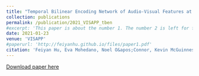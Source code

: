 ```yaml
---
title: "Temporal Bilinear Encoding Network of Audio-Visual Features at Low Sampling Rates"
collection: publications
permalink: /publication/2021_VISAPP_tben
#excerpt: 'This paper is about the number 1. The number 2 is left for future work.'
date: 2021-01-23
venue: 'VISAPP'
#paperurl: 'http://feiyanhu.github.io/files/paper1.pdf'
citation: 'Feiyan Hu, Eva Mohedano, Noel O&apos;Connor, Kevin McGuinness. &quot;Temporal Bilinear Encoding Network of Audio-Visual Features at Low Sampling Rates.&quot; <i>16th International Joint Conference on Computer Vision, Imaging and Computer Graphics Theory and Applications (VISAPP 2021)</i>. '
---
```

<!--- This paper is about the number 1. The number 2 is left for future work.-->
[Download paper here](https://arxiv.org/pdf/2012.10283.pdf)

<!--- Recommended citation: Your Name, You. (2009). "Paper Title Number 1." <i>Journal 1</i>. 1(1) .-->
